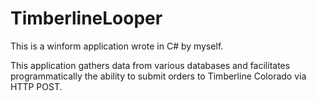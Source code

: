 # TimberlineLooper

This is a winform application wrote in C# by myself.

This application gathers data from various databases and facilitates programmatically the ability
to submit orders to Timberline Colorado via HTTP POST.
